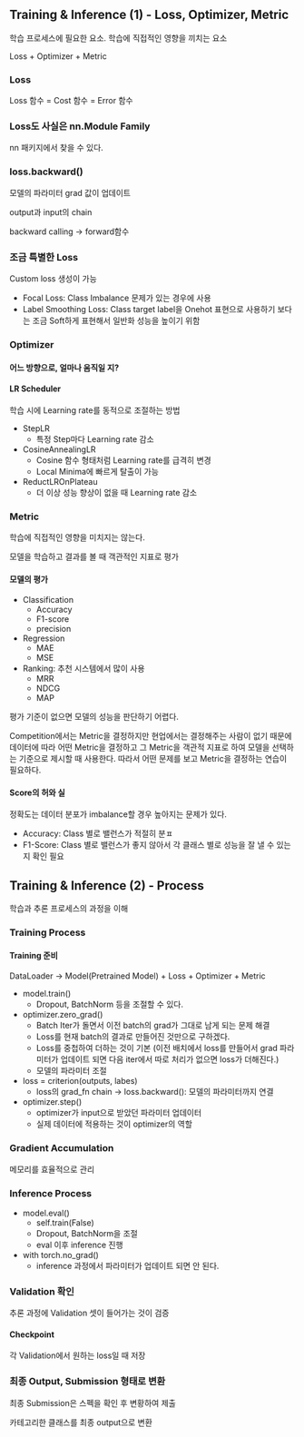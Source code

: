 ## Training & Inference (1) - Loss, Optimizer, Metric
학습 프로세스에 필요한 요소. 학습에 직접적인 영향을 끼치는 요소

Loss + Optimizer + Metric

### Loss
Loss 함수 = Cost 함수 = Error 함수

### Loss도 사실은 nn.Module Family
nn 패키지에서 찾을 수 있다.

### loss.backward()
모델의 파라미터 grad 값이 업데이트

output과 input의 chain

backward calling -> forward함수

### 조금 특별한 Loss
Custom loss 생성이 가능
- Focal Loss: Class Imbalance 문제가 있는 경우에 사용
- Label Smoothing Loss: Class target label을 Onehot 표현으로 사용하기 보다는 조금 Soft하게 표현해서 일반화 성능을 높이기 위함

### Optimizer
#### 어느 방향으로, 얼마나 움직일 지?

#### LR Scheduler
학습 시에 Learning rate를 동적으로 조절하는 방법
- StepLR
	- 특정 Step마다 Learning rate 감소
- CosineAnnealingLR
	- Cosine 함수 형태처럼 Learning rate를 급격히 변경
	- Local Minima에 빠르게 탈출이 가능
- ReductLROnPlateau
	- 더 이상 성능 향상이 없을 때 Learning rate 감소

### Metric
학습에 직접적인 영향을 미치지는 않는다.

모델을 학습하고 결과를 볼 때 객관적인 지표로 평가
#### 모델의 평가
- Classification
	- Accuracy
	- F1-score
	- precision
- Regression
	- MAE
	- MSE
- Ranking: 추천 시스템에서 많이 사용
	- MRR
	- NDCG
	- MAP

평가 기준이 없으면 모델의 성능을 판단하기 어렵다.

Competition에서는 Metric을 결정하지만 현업에서는 결정해주는 사람이 없기 때문에 데이터에 따라 어떤 Metric을 결정하고 그 Metric을 객관적 지표로 하여 모델을 선택하는 기준으로 제시할 때 사용한다. 따라서 어떤 문제를 보고 Metric을 결정하는 연습이 필요하다.
#### Score의 허와 실
정확도는 데이터 분포가 imbalance할 경우 높아지는 문제가 있다.
- Accuracy: Class 별로 밸런스가 적절히 분ㅍ
- F1-Score: Class 별로 밸런스가 좋지 않아서 각 클래스 별로 성능을 잘 낼 수 있는지 확인 필요

## Training & Inference (2) - Process
학습과 추론 프로세스의 과정을 이해
### Training Process
#### Training 준비
DataLoader -> Model(Pretrained Model) + Loss + Optimizer + Metric

- model.train()
	- Dropout, BatchNorm 등을 조절할 수 있다.
- optimizer.zero_grad()
	- Batch Iter가 돌면서 이전 batch의 grad가 그대로 남게 되는 문제 해결
	- Loss를 현재 batch의 결과로 만들어진 것만으로 구하겠다.
	- Loss를 중첩하여 더하는 것이 기본 (이전 배치에서 loss를 만들어서 grad 파라미터가 업데이트 되면 다음 iter에서 따로 처리가 없으면 loss가 더해진다.)
	- 모델의 파라미터 조절
- loss = criterion(outputs, labes)
	- loss의 grad_fn chain -> loss.backward(): 모델의 파라미터까지 연결
- optimizer.step()
	- optimizer가 input으로 받았던 파라미터 업데이터
	- 실제 데이터에 적용하는 것이 optimizer의 역할

### Gradient Accumulation
메모리를 효율적으로 관리

### Inference Process
- model.eval()
	- self.train(False)
	- Dropout, BatchNorm을 조절
	- eval 이후 inference 진행
- with torch.no_grad()
	- inference 과정에서 파라미터가 업데이트 되면 안 된다.

### Validation 확인
추론 과정에 Validation 셋이 들어가는 것이 검증

#### Checkpoint
각 Validation에서 원하는 loss일 때 저장

### 최종 Output, Submission 형태로 변환
최종 Submission은 스펙을 확인 후 변황하여 제출

카테고리한 클래스를 최종 output으로 변환

